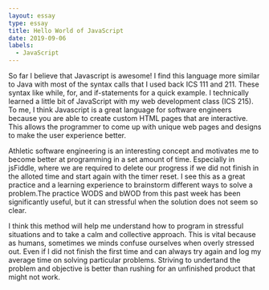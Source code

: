 ```yaml
---
layout: essay
type: essay
title: Hello World of JavaScript
date: 2019-09-06
labels:
  - JavaScript
---
```

So far I believe that Javascript is awesome! I find this language more similar to Java with most of the syntax calls that I used back ICS 111 and 211. These syntax like while, for, and if-statements for a quick example. I technically learned a little bit of JavaScript with my web development class (ICS 215). To me, I think Javascript is a great language for software engineers because you are able to create custom HTML pages that are interactive. This allows the programmer to come up with unique web pages and designs to make the user experience better.

Athletic software engineering is an interesting concept and motivates me to become better at programming in a set amount of time. Especially in jsFiddle, where we are required to delete our progress if we did not finish in the alloted time and start again with the timer reset. I see this as a great practice and a learning experience to brainstorm different ways to solve a problem.The practice WODS and bWOD from this past week has been significantly useful, but it can stressful when the solution does not seem so clear. 

I think this method will help me understand how to program in stressful situations and to take a calm and collective approach. This is vital because as humans, sometimes we minds confuse ourselves when overly stressed out. Even if I did not finish the first time and can always try again and log my average time on solving particular problems. Striving to undertand the problem and objective is better than rushing for an unfinished product that might not work.


